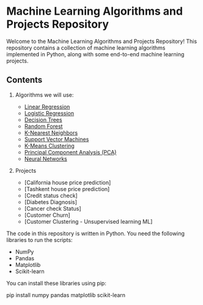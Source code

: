 # Machine Learning Algorithms and Projects Repository

Welcome to the Machine Learning Algorithms and Projects Repository! This repository contains a collection of machine learning algorithms implemented in Python, along with some end-to-end machine learning projects.

## Contents

1. Algorithms we will use:
   - [Linear Regression](algorithms/linear_regression.py)
   - [Logistic Regression](algorithms/logistic_regression.py)
   - [Decision Trees](algorithms/decision_trees.py)
   - [Random Forest](algorithms/random_forest.py)
   - [K-Nearest Neighbors](algorithms/k_nearest_neighbors.py)
   - [Support Vector Machines](algorithms/svm.py)
   - [K-Means Clustering](algorithms/k_means.py)
   - [Principal Component Analysis (PCA)](algorithms/pca.py)
   - [Neural Networks](algorithms/neural_network.py)

2. Projects
   - [California house price prediction]
   - [Tashkent house price prediction]
   - [Credit status check]
   - [Diabetes Diagnosis]
   - [Cancer check Status]
   - [Customer Churn]
   - [Customer Clustering - Unsupervised learning ML]

The code in this repository is written in Python. You need the following libraries to run the scripts:
- NumPy
- Pandas
- Matplotlib
- Scikit-learn

You can install these libraries using pip:

pip install numpy pandas matplotlib scikit-learn

